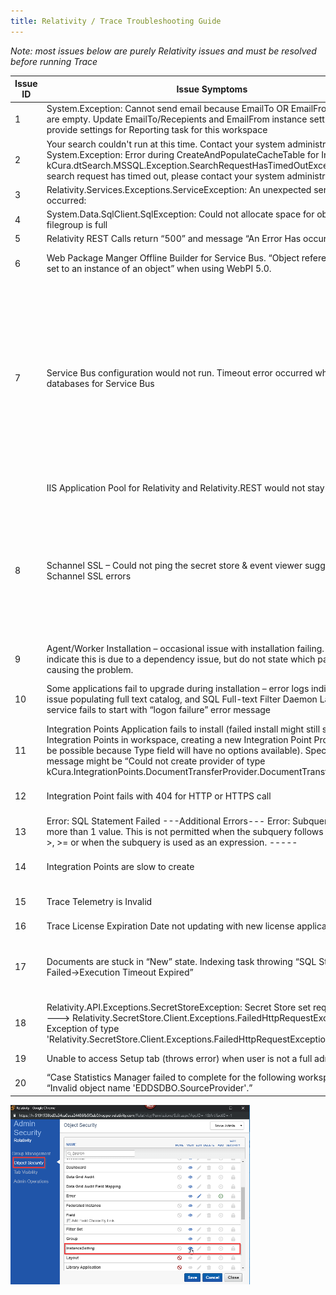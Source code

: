 ```yaml
---
title: Relativity / Trace Troubleshooting Guide
---
```


*Note: most issues below are purely Relativity issues and must be resolved
before running Trace*

| Issue ID | Issue Symptoms                                                                                                                                                                                                                                                                                                                                                                     | Resolution                                                                                                                                                                                                                                                                                                                                                                                                                                                                                                                                                                                                                                                                                                                                                                                                                                                                                                                                                                                                                                                                                                                                                                                                                                                                       | Notes                                                                                                                                                                                                                                                                |
|----------|------------------------------------------------------------------------------------------------------------------------------------------------------------------------------------------------------------------------------------------------------------------------------------------------------------------------------------------------------------------------------------|----------------------------------------------------------------------------------------------------------------------------------------------------------------------------------------------------------------------------------------------------------------------------------------------------------------------------------------------------------------------------------------------------------------------------------------------------------------------------------------------------------------------------------------------------------------------------------------------------------------------------------------------------------------------------------------------------------------------------------------------------------------------------------------------------------------------------------------------------------------------------------------------------------------------------------------------------------------------------------------------------------------------------------------------------------------------------------------------------------------------------------------------------------------------------------------------------------------------------------------------------------------------------------|----------------------------------------------------------------------------------------------------------------------------------------------------------------------------------------------------------------------------------------------------------------------|
| 1        | System.Exception: Cannot send email because EmailTo OR EmailFrom values are empty. Update EmailTo/Recepients and EmailFrom instance setting OR provide settings for Reporting task for this workspace                                                                                                                                                                              | Update instance settings for *kCura.Notification* section                                                                                                                                                                                                                                                                                                                                                                                                                                                                                                                                                                                                                                                                                                                                                                                                                                                                                                                                                                                                                                                                                                                                                                                                                        |                                                                                                                                                                                                                                                                      |
| 2        | Your search couldn't run at this time. Contact your system administrator -OR- System.Exception: Error during CreateAndPopulateCacheTable for Insight ---\> kCura.dtSearch.MSSQL.Exception.SearchRequestHasTimedOutException: Your search request has timed out, please contact your system administrator                                                                           | Check that port entered in instance setting *SearchAgentServicePort* is unblocked on the Agent Server where dtSearch Search Agent is installed. Port need to allow inbound and outbound connections.                                                                                                                                                                                                                                                                                                                                                                                                                                                                                                                                                                                                                                                                                                                                                                                                                                                                                                                                                                                                                                                                             | Usually port number is *6870*                                                                                                                                                                                                                                        |
| 3        | Relativity.Services.Exceptions.ServiceException: An unexpected server error occurred:                                                                                                                                                                                                                                                                                              | Ensure that all Agent Servers have *kCura Service Host Manager* service running                                                                                                                                                                                                                                                                                                                                                                                                                                                                                                                                                                                                                                                                                                                                                                                                                                                                                                                                                                                                                                                                                                                                                                                                  | Check if *kCura Service Host Manager* (Kepler) is having issues communicating with Secret Store                                                                                                                                                                      |
| 4        | System.Data.SqlClient.SqlException: Could not allocate space for object … filegroup is full                                                                                                                                                                                                                                                                                        | Update the storage allocation for the database. Make sure enable *Autogrowth* so this issue never happens again                                                                                                                                                                                                                                                                                                                                                                                                                                                                                                                                                                                                                                                                                                                                                                                                                                                                                                                                                                                                                                                                                                                                                                  | https://dba.stackexchange.com/questions/33700/primary-filegroup-is-full-sql-server-2008                                                                                                                                                                              |
| 5        | Relativity REST Calls return “500” and message “An Error Has occurred”                                                                                                                                                                                                                                                                                                             | Restart IIS                                                                                                                                                                                                                                                                                                                                                                                                                                                                                                                                                                                                                                                                                                                                                                                                                                                                                                                                                                                                                                                                                                                                                                                                                                                                      |                                                                                                                                                                                                                                                                      |
| 6        | Web Package Manger Offline Builder for Service Bus. “Object reference is not set to an instance of an object” when using WebPI 5.0.                                                                                                                                                                                                                                                | Use offline builder files supplied by Relativity. Online builder is currently broken and is not able to be used to perform offline installations. Offline installer files are currently stored on an Anexsys USB.                                                                                                                                                                                                                                                                                                                                                                                                                                                                                                                                                                                                                                                                                                                                                                                                                                                                                                                                                                                                                                                                |                                                                                                                                                                                                                                                                      |
| 7        | Service Bus configuration would not run. Timeout error occurred when creating databases for Service Bus                                                                                                                                                                                                                                                                            | SQL Server session hangs when you try to enable snapshot isolation in SQL Server 2016. Stop the audit on the SQL server; 1. Run the following SQL command; ALTER SERVER AUDIT AuditName WITH (STATE = OFF) 2. Run Service Bus configuration wizard again 3. Enable SQL Server Audit; ALTER SERVER AUDIT AuditName WITH (STATE = ON) https://support.microsoft.com/en-ca/help/4090966/sql-server-session-hangs-when-you-try-to-enable-snapshot-isolation If the databases are partly created, it will be required to drop the databases that were created during the first attempt. The databases are created in Single User mode, so you will be unable to delete them straight away. To get them out of single user mode, we need to identify the process ID that is locking the database. To do this, run the following SQL; exec sp_who Scroll through the list of returned results, and identify the corresponding ID for the Service Bus databases (prefixed with SB). Kill the process that is locking the database in Single User mode by running the following SQL in SSMS: KILL (ID). Replace (ID) with the process ID number identified in the first step. The databases will now be able to be deleted by right clicking the databases in SSMS and choosing ‘Delete’. |                                                                                                                                                                                                                                                                      |
|          | IIS Application Pool for Relativity and Relativity.REST would not stay up                                                                                                                                                                                                                                                                                                          | Add Relativity Service account to the ‘Allow Logon as Batch Job’ Local Group.                                                                                                                                                                                                                                                                                                                                                                                                                                                                                                                                                                                                                                                                                                                                                                                                                                                                                                                                                                                                                                                                                                                                                                                                    |                                                                                                                                                                                                                                                                      |
| 8        | Schannel SSL – Could not ping the secret store & event viewer suggests Schannel SSL errors                                                                                                                                                                                                                                                                                         | Two-part process to fix: Step 1 Enable Secure Crypto (TLS 1.2), by running the following in an Elevated Powershell; \# set strong cryptography on 64 bit .Net Framework (version 4 and above) Set-ItemProperty -Path 'HKLM:\\SOFTWARE\\Wow6432Node\\Microsoft\\.NetFramework\\v4.0.30319' -Name 'SchUseStrongCrypto' -Value '1' -Type DWord \# set strong cryptography on 32 bit .Net Framework (version 4 and above) Set-ItemProperty -Path 'HKLM:\\SOFTWARE\\Microsoft\\.NetFramework\\v4.0.30319' -Name 'SchUseStrongCrypto' -Value '1' -Type DWord Step 2 Download IISCrypto to the server you want to configure - https://www.nartac.com/Products/IISCrypto/ - Click Best Practices - Uncheck TLS 1.0 and 1.1 - Uncheck Triple DES 168/168 - Uncheck MD5 - Uncheck SHA Reboot server                                                                                                                                                                                                                                                                                                                                                                                                                                                                                        |                                                                                                                                                                                                                                                                      |
| 9        | Agent/Worker Installation – occasional issue with installation failing. Logs indicate this is due to a dependency issue, but do not state which package is causing the problem.                                                                                                                                                                                                    | Install Visual C++ redistributable 2015 (x86 & x64), then reboot the server and retry the installation. Installers can be downloaded from: https://www.microsoft.com/en-us/download/details.aspx?id=48145                                                                                                                                                                                                                                                                                                                                                                                                                                                                                                                                                                                                                                                                                                                                                                                                                                                                                                                                                                                                                                                                        |                                                                                                                                                                                                                                                                      |
| 10       | Some applications fail to upgrade during installation – error logs indicate an issue populating full text catalog, and SQL Full-text Filter Daemon Launcher service fails to start with “logon failure” error message                                                                                                                                                              | +Reconfigure the SQL Full-text Filter Daemon Launcher service to run under the Relativity service account, restart the service. + Rebuild the full text catalog for all databases. • Rerun the failed application upgrades from the Relativity frontend.                                                                                                                                                                                                                                                                                                                                                                                                                                                                                                                                                                                                                                                                                                                                                                                                                                                                                                                                                                                                                        |                                                                                                                                                                                                                                                                      |
| 11       | Integration Points Application fails to install (failed install might still show Integration Points in workspace, creating a new Integration Point Profile will not be possible because Type field will have no options available). Specific error message might be “Could not create provider of type kCura.IntegrationPoints.DocumentTransferProvider.DocumentTransferProvider”. | Ensure WebAPIPath instance settings is setup for kCura.IntegrationPoints section. This needs to be a fully qualified URL. Going to the URL in a browser should not return a 404, it will probably be a 403 because you cannot navigate directly to the API URL.                                                                                                                                                                                                                                                                                                                                                                                                                                                                                                                                                                                                                                                                                                                                                                                                                                                                                                                                                                                                                  | WebApi path should not contain localhost in multi-server instances. Look at other WebApi path Instance Settings for examples of proper values.                                                                                                                       |
| 12       | Integration Point fails with 404 for HTTP or HTTPS call                                                                                                                                                                                                                                                                                                                            | Ensure WebAPIPath instance settings is setup for kCura.IntegrationPoints section                                                                                                                                                                                                                                                                                                                                                                                                                                                                                                                                                                                                                                                                                                                                                                                                                                                                                                                                                                                                                                                                                                                                                                                                 | WebApi path should not contain localhost in multi-server instances. Look at other WebApi path Instance Settings for examples of proper values.                                                                                                                       |
| 13       | Error: SQL Statement Failed ---Additional Errors--- Error: Subquery returned more than 1 value. This is not permitted when the subquery follows =, !=, \<, \<= , \>, \>= or when the subquery is used as an expression. -----                                                                                                                                                      | •Happens during RIP or RDC import •This means that are duplicate objects for related data. For example, duplicate Data Batches •Remove duplicate Data Batches or other related objects                                                                                                                                                                                                                                                                                                                                                                                                                                                                                                                                                                                                                                                                                                                                                                                                                                                                                                                                                                                                                                                                                           |                                                                                                                                                                                                                                                                      |
| 14       | Integration Points are slow to create                                                                                                                                                                                                                                                                                                                                              | •Unlock RIP App •Add ability to delete history records to RIP •Delete ALL history using Relativity •Delete ALL non-active Integration Points using Relativity •Lock RIP Application back                                                                                                                                                                                                                                                                                                                                                                                                                                                                                                                                                                                                                                                                                                                                                                                                                                                                                                                                                                                                                                                                                         |                                                                                                                                                                                                                                                                      |
| 15       | Trace Telemetry is Invalid                                                                                                                                                                                                                                                                                                                                                         | •Find Error Related to Telemetry •Error log will start either with “Error in Report Billing Data:” OR with “Failed to write Billing Data To Telemetry on Agent Error” •Send found logs to <trace@relativity.com> for assistance                                                                                                                                                                                                                                                                                                                                                                                                                                                                                                                                                                                                                                                                                                                                                                                                                                                                                                                                                                                                                                                  |                                                                                                                                                                                                                                                                      |
| 16       | Trace License Expiration Date not updating with new license application                                                                                                                                                                                                                                                                                                            | Ensure you are applying license as a Relativity Administrator                                                                                                                                                                                                                                                                                                                                                                                                                                                                                                                                                                                                                                                                                                                                                                                                                                                                                                                                                                                                                                                                                                                                                                                                                    |                                                                                                                                                                                                                                                                      |
| 17       | Documents are stuck in “New” state. Indexing task throwing “SQL Statement Failed-\>Execution Timeout Expired”                                                                                                                                                                                                                                                                      | Identify from logs which query is timing out. If the query is SqlService.CheckoutDocuments - ensure TraceCheckout index is created on Document table                                                                                                                                                                                                                                                                                                                                                                                                                                                                                                                                                                                                                                                                                                                                                                                                                                                                                                                                                                                                                                                                                                                             | CREATE NONCLUSTERED INDEX [IX_TraceCheckout] ON [EDDSDBO].[Document] ( [TraceCheckout] ASC ) WITH (PAD_INDEX = OFF, STATISTICS_NORECOMPUTE = OFF, SORT_IN_TEMPDB = OFF, DROP_EXISTING = OFF, ONLINE = OFF, ALLOW_ROW_LOCKS = ON, ALLOW_PAGE_LOCKS = ON) ON [PRIMARY] |
| 18       | Relativity.API.Exceptions.SecretStoreException: Secret Store set request failed. ---\> Relativity.SecretStore.Client.Exceptions.FailedHttpRequestException: Exception of type 'Relativity.SecretStore.Client.Exceptions.FailedHttpRequestException'                                                                                                                                | Check disk space on the server where secret service is running on. Specifically, the audit may not be able to be created in SQL server on each action executed against SecretStore                                                                                                                                                                                                                                                                                                                                                                                                                                                                                                                                                                                                                                                                                                                                                                                                                                                                                                                                                                                                                                                                                               |                                                                                                                                                                                                                                                                      |
| 19       | Unable to access Setup tab (throws error) when user is not a full administrator                                                                                                                                                                                                                                                                                                    | Ensure the user’s group has instance level permissions for “InstanceSetting”. You can adjust this on InstanceDetails tab in admin mode                                                                                                                                                                                                                                                                                                                                                                                                                                                                                                                                                                                                                                                                                                                                                                                                                                                                                                                                                                                                                                                                                                                                           |                                                                                                                                                                                                                                                                      |
| 20       | “Case Statistics Manager failed to complete for the following workspaces:” OR “Invalid object name 'EDDSDBO.SourceProvider'.”                                                                                                                                                                                                                                                      | Ensure that Integration Points Application is installed into a workspace in question                                                                                                                                                                                                                                                                                                                                                                                                                                                                                                                                                                                                                                                                                                                                                                                                                                                                                                                                                                                                                                                                                                                                                                                             | When workspace is ARMed, IP Application is not installed automatically                                                                                                                                                                                               |

![](media/bd3ed414800ee4040867e162f8a6222f.png)
